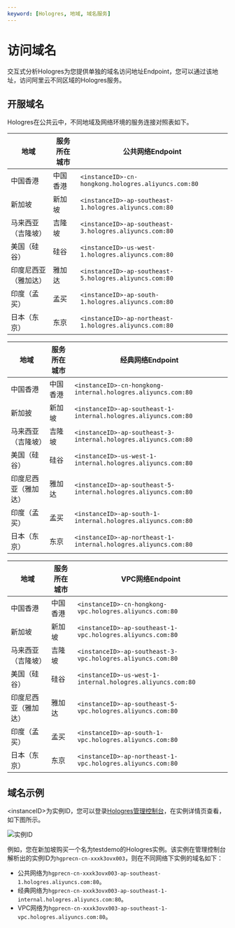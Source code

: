 ```yaml
---
keyword: [Hologres, 地域, 域名服务]
---
```


# 访问域名

交互式分析Hologres为您提供单独的域名访问地址Endpoint，您可以通过该地址，访问阿里云不同区域的Hologres服务。

## 开服域名

Hologres在公共云中，不同地域及网络环境的服务连接对照表如下。

|地域|服务所在城市|公共网络Endpoint|
|--|------|------------|
|中国香港|中国香港|`<instanceID>-cn-hongkong.hologres.aliyuncs.com:80`|
|新加坡|新加坡|`<instanceID>-ap-southeast-1.hologres.aliyuncs.com:80`|
|马来西亚（吉隆坡）|吉隆坡|`<instanceID>-ap-southeast-3.hologres.aliyuncs.com:80`|
|美国（硅谷）|硅谷|`<instanceID>-us-west-1.hologres.aliyuncs.com:80`|
|印度尼西亚（雅加达）|雅加达|`<instanceID>-ap-southeast-5.hologres.aliyuncs.com:80`|
|印度（孟买）|孟买|`<instanceID>-ap-south-1.hologres.aliyuncs.com:80`|
|日本（东京）|东京|`<instanceID>-ap-northeast-1.hologres.aliyuncs.com:80`|

|地域|服务所在城市|经典网络Endpoint|
|--|------|------------|
|中国香港|中国香港|`<instanceID>-cn-hongkong-internal.hologres.aliyuncs.com:80`|
|新加披|新加坡|`<instanceID>-ap-southeast-1-internal.hologres.aliyuncs.com:80`|
|马来西亚（吉隆坡）|吉隆坡|`<instanceID>-ap-southeast-3-internal.hologres.aliyuncs.com:80`|
|美国（硅谷）|硅谷|`<instanceID>-us-west-1-internal.hologres.aliyuncs.com:80`|
|印度尼西亚（雅加达）|雅加达|`<instanceID>-ap-southeast-5-internal.hologres.aliyuncs.com:80`|
|印度（孟买）|孟买|`<instanceID>-ap-south-1-internal.hologres.aliyuncs.com:80`|
|日本（东京）|东京|`<instanceID>-ap-northeast-1-internal.hologres.aliyuncs.com:80`|

|地域|服务所在城市|VPC网络Endpoint|
|--|------|-------------|
|中国香港|中国香港|`<instanceID>-cn-hongkong-vpc.hologres.aliyuncs.com:80`|
|新加坡|新加坡|`<instanceID>-ap-southeast-1-vpc.hologres.aliyuncs.com:80`|
|马来西亚（吉隆坡）|吉隆坡|`<instanceID>-ap-southeast-3-vpc.hologres.aliyuncs.com:80`|
|美国（硅谷）|硅谷|`<instanceID>-us-west-1-internal.hologres.aliyuncs.com:80`|
|印度尼西亚（雅加达）|雅加达|`<instanceID>-ap-southeast-5-vpc.hologres.aliyuncs.com:80`|
|印度（孟买）|孟买|`<instanceID>-ap-south-1-vpc.hologres.aliyuncs.com:80`|
|日本（东京）|东京|`<instanceID>-ap-northeast-1-vpc.hologres.aliyuncs.com:80`|

## 域名示例

<instanceID\>为实例ID，您可以登录[Hologres管理控制台](https://hologram.console.aliyun.com/#/instance)，在实例详情页查看，如下图所示。

![实例ID](https://static-aliyun-doc.oss-accelerate.aliyuncs.com/assets/img/zh-CN/4633862161/p239946.png)

例如，您在新加坡购买一个名为testdemo的Hologres实例。该实例在管理控制台解析出的实例ID为`hgprecn-cn-xxxk3ovx003`，则在不同网络下实例的域名如下：

-   公共网络为`hgprecn-cn-xxxk3ovx003-ap-southeast-1.hologres.aliyuncs.com:80`。
-   经典网络为`hgprecn-cn-xxxk3ovx003-ap-southeast-1-internal.hologres.aliyuncs.com:80`。
-   VPC网络为`hgprecn-cn-xxxk3ovx003-ap-southeast-1-vpc.hologres.aliyuncs.com:80`。

